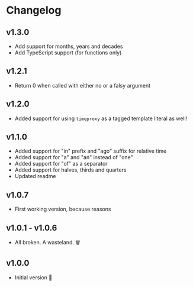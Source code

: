 # Changelog

## v1.3.0

- Add support for months, years and decades
- Add TypeScript support (for functions only)

## v1.2.1

- Return 0 when called with either no or a falsy argument

## v1.2.0

- Added support for using `timeproxy` as a tagged template literal as well!

## v1.1.0

- Added support for "in" prefix and "ago" suffix for relative time
- Added support for "a" and "an" instead of "one"
- Added support for "of" as a separator
- Added support for halves, thirds and quarters
- Updated readme

## v1.0.7

- First working version, because reasons

## v1.0.1 - v1.0.6

- All broken. A wasteland. 🗑

## v1.0.0

- Initial version 💪
